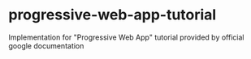 # progressive-web-app-tutorial
Implementation for "Progressive Web App" tutorial provided by official google documentation
